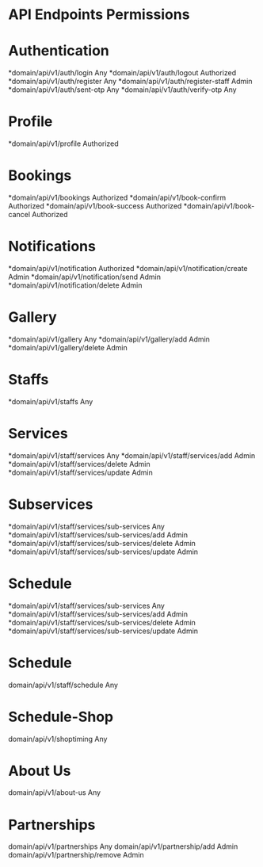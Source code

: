 # API Endpoints                         Permissions

# Authentication
*domain/api/v1/auth/login                Any
*domain/api/v1/auth/logout               Authorized
*domain/api/v1/auth/register             Any
*domain/api/v1/auth/register-staff       Admin
*domain/api/v1/auth/sent-otp             Any
*domain/api/v1/auth/verify-otp           Any

# Profile
*domain/api/v1/profile                   Authorized

# Bookings
*domain/api/v1/bookings                  Authorized
*domain/api/v1/book-confirm              Authorized
*domain/api/v1/book-success              Authorized
*domain/api/v1/book-cancel               Authorized

# Notifications
*domain/api/v1/notification              Authorized
*domain/api/v1/notification/create       Admin
*domain/api/v1/notification/send         Admin
*domain/api/v1/notification/delete       Admin

# Gallery
*domain/api/v1/gallery                   Any
*domain/api/v1/gallery/add               Admin
*domain/api/v1/gallery/delete            Admin

# Staffs
*domain/api/v1/staffs                    Any

# Services
*domain/api/v1/staff/services                  Any
*domain/api/v1/staff/services/add              Admin
*domain/api/v1/staff/services/delete           Admin
*domain/api/v1/staff/services/update           Admin

# Subservices
*domain/api/v1/staff/services/sub-services                   Any
*domain/api/v1/staff/services/sub-services/add               Admin
*domain/api/v1/staff/services/sub-services/delete            Admin
*domain/api/v1/staff/services/sub-services/update            Admin

# Schedule
*domain/api/v1/staff/services/sub-services                   Any
*domain/api/v1/staff/services/sub-services/add               Admin
*domain/api/v1/staff/services/sub-services/delete            Admin
*domain/api/v1/staff/services/sub-services/update            Admin

# Schedule
domain/api/v1/staff/schedule            Any

# Schedule-Shop
domain/api/v1/shoptiming                Any

# About Us
domain/api/v1/about-us                  Any

# Partnerships
domain/api/v1/partnerships              Any
domain/api/v1/partnership/add           Admin
domain/api/v1/partnership/remove        Admin
